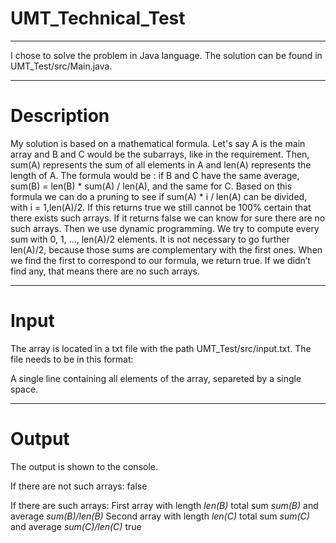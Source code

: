 # UMT_Technical_Test

---

I chose to solve the problem in Java language. The solution can be found in UMT_Test/src/Main.java. 

---

# Description

My solution is based on a mathematical formula. Let's say A is the main array and B and C would be the subarrays, like in the requirement. Then, sum(A) represents the sum of all elements in A and len(A) represents the length of A. The formula would be : if B and C have the same average, sum(B) = len(B) * sum(A) / len(A), and the same for C. Based on this formula we can do a pruning to see if sum(A) * i / len(A) can be divided, with i = 1,len(A)/2. If this returns true we still cannot be 100% certain that there exists such arrays. If it returns false we can know for sure there are no such arrays. Then we use dynamic programming. We try to compute every sum with 0, 1, …, len(A)/2 elements. It is not necessary to go further len(A)/2, because those sums are complementary with the first ones. When we find the first to correspond to our formula, we return true. If we didn’t find any, that means there are no such arrays.

---

# Input

The array is located in a txt file with the path UMT_Test/src/input.txt. The file needs to be in this format:

A single line containing all elements of the array, separeted by a single space.

---

# Output

The output is shown to the console.

If there are not such arrays:
  false
  
If there are such arrays:
  First array with length *len(B)* total sum *sum(B)* and average *sum(B)/len(B)*
  Second array with length *len(C)* total sum *sum(C)* and average *sum(C)/len(C)*
  true
  


